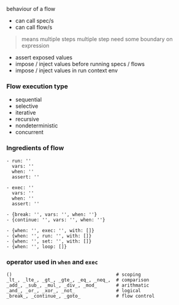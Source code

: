 behaviour of a flow

- can call spec/s
- can call flow/s
> means multiple steps
> multiple step need some boundary on expression


- assert exposed values
- impose / inject values before running specs / flows
- impose / inject values in run context env

### Flow execution type
- sequential
- selective
- iterative
- recursive
- nondeterministic
- concurrent

### Ingredients of flow

```
- run: ''
  vars: ''
  when: ''
  assert: ''

- exec: ''
  vars: ''
  when: ''
  assert: ''

- {break: '', vars: '', when: ''}
- {continue: '', vars: '', when: ''}

- {when: '', exec: '', with: []}
- {when: '', run: '', with: []}
- {when: '', set: '', with: []}
- {when: '', loop: []}
```


### operator used in `when` and `exec`
```
()                                      # scoping
_lt_, _lte_, _gt_, _gte_, _eq_, _neq_,  # comparison
_add_, _sub_, _mul_, _div_, _mod_       # arithmatic
_and_, _or_, _xor_, _not_               # logical
_break_, _continue_, _goto_             # flow control
```